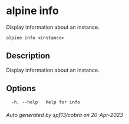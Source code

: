 # alpine info

Display information about an instance.

```
alpine info <instance>
```

## Description

Display information about an instance.

## Options

```
  -h, --help   help for info
```

###### Auto generated by spf13/cobra on 20-Apr-2023
